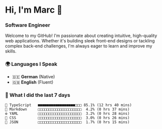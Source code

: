 # Hi, I'm Marc 👋 
### Software Engineer

Welcome to my GitHub! I'm passionate about creating intuitive, high-quality web applications. Whether it's building sleek front-end designs or tackling complex back-end challenges, I'm always eager to learn and improve my skills.  

### 🌍 Languages I Speak  
- 🇩🇪 **German** (Native)  
- 🇬🇧 **English** (Fluent)

### 🤯 What I did the last 7 days

```
🔷 TypeScript   ■■■■■■■■■■■■■■■■■□□□ 85.1% (12 hrs 40 mins)
📝 Markdown     □□□□□□□□□□□□□□□□□□□□  4.2% (0 hrs 37 mins)
⚙️ YAML         □□□□□□□□□□□□□□□□□□□□  3.2% (0 hrs 28 mins)
🎨 CSS          □□□□□□□□□□□□□□□□□□□□  3.0% (0 hrs 26 mins)
📄 JSON         □□□□□□□□□□□□□□□□□□□□  1.7% (0 hrs 15 mins)
```